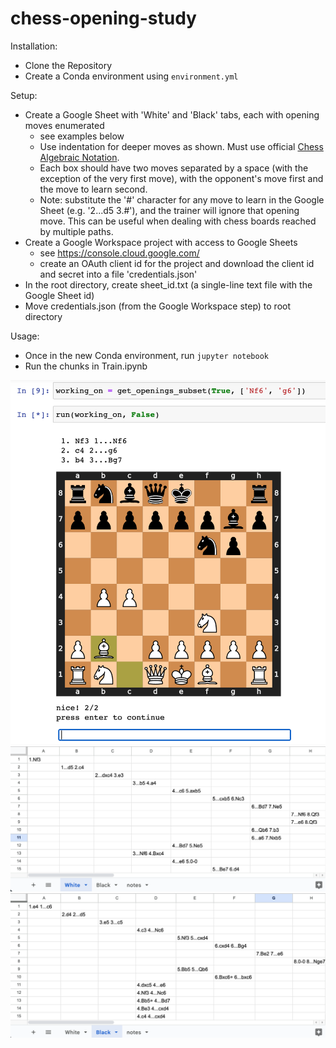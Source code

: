 # chess-opening-study
Installation:
* Clone the Repository
* Create a Conda environment using `environment.yml`

Setup:
* Create a Google Sheet with 'White' and 'Black' tabs, each with opening moves enumerated
    * see examples below
    * Use indentation for deeper moves as shown. Must use official [Chess Algebraic Notation](https://en.wikipedia.org/wiki/Algebraic_notation_(chess)).
    * Each box should have two moves separated by a space (with the exception of the very first move), with the opponent's move first and the move to learn second.
    * Note: substitute the '#' character for any move to learn in the Google Sheet (e.g. '2...d5 3.#'), and the trainer will ignore that opening move. This can be useful when dealing with chess boards reached by multiple paths.
* Create a Google Workspace project with access to Google Sheets
    * see https://console.cloud.google.com/
    * create an OAuth client id for the project and download the client id and secret into a file 'credentials.json'
* In the root directory, create sheet_id.txt (a single-line text file with the Google Sheet id)
* Move credentials.json (from the Google Workspace step) to root directory

Usage:
* Once in the new Conda environment, run `jupyter notebook`
* Run the chunks in Train.ipynb

![Example Run](example_run.png)
![Example White](example_white.png)
![Example Black](example_black.png)
